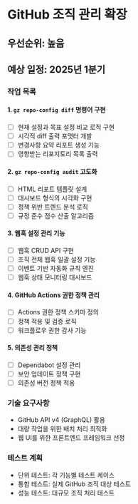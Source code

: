 # GitHub 조직 관리 확장

## 우선순위: 높음
## 예상 일정: 2025년 1분기

### 작업 목록

#### 1. `gz repo-config diff` 명령어 구현
- [ ] 현재 설정과 목표 설정 비교 로직 구현
- [ ] 시각적 diff 출력 포맷터 개발
- [ ] 변경사항 요약 리포트 생성 기능
- [ ] 영향받는 리포지토리 목록 출력

#### 2. `gz repo-config audit` 고도화
- [ ] HTML 리포트 템플릿 설계
- [ ] 대시보드 형식의 시각화 구현
- [ ] 정책 위반 트렌드 분석 로직
- [ ] 규정 준수 점수 산출 알고리즘

#### 3. 웹훅 설정 관리 기능
- [ ] 웹훅 CRUD API 구현
- [ ] 조직 전체 웹훅 일괄 설정 기능
- [ ] 이벤트 기반 자동화 규칙 엔진
- [ ] 웹훅 상태 모니터링 대시보드

#### 4. GitHub Actions 권한 정책 관리
- [ ] Actions 권한 정책 스키마 정의
- [ ] 정책 적용 및 검증 로직
- [ ] 워크플로우 권한 감사 기능

#### 5. 의존성 관리 정책
- [ ] Dependabot 설정 관리
- [ ] 보안 업데이트 정책 구현
- [ ] 의존성 버전 정책 적용

### 기술 요구사항
- GitHub API v4 (GraphQL) 활용
- 대량 작업을 위한 배치 처리 최적화
- 웹 UI를 위한 프론트엔드 프레임워크 선정

### 테스트 계획
- 단위 테스트: 각 기능별 테스트 케이스
- 통합 테스트: 실제 GitHub 조직 대상 테스트
- 성능 테스트: 대규모 조직 처리 테스트